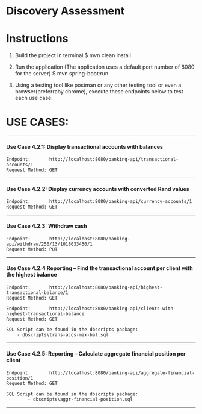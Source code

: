 # Discovery Assessment

# Instructions
 
 1) Build the project in terminal
	$ mvn clean install
	
 2) Run the application (The application uses a default port number of 8080 for the server)
	$ mvn spring-boot:run
	
 3) Using a testing tool like postman or any other testing tool or even a browser(preferraby chrome), execute these endpoints below to test each use case:


USE CASES:
==========

--------------------------------------------------------------------------------------------------------------

#### Use Case 4.2.1: Display transactional accounts with balances

	Endpoint: 		http://localhost:8080/banking-api/transactional-accounts/1
	Request Method: GET

--------------------------------------------------------------------------------------------------------------

#### Use Case 4.2.2: Display currency accounts with converted Rand values

	Endpoint: 		http://localhost:8080/banking-api/currency-accounts/1
	Request Method: GET

--------------------------------------------------------------------------------------------------------------

#### Use Case 4.2.3: Withdraw cash

	Endpoint: 		http://localhost:8080/banking-api/withdraw/250/13/1018033450/1
	Request Method: PUT

--------------------------------------------------------------------------------------------------------------

#### Use Case 4.2.4	Reporting – Find the transactional account per client with the highest balance

	Endpoint: 		http://localhost:8080/banking-api/highest-transactional-balance/1
	Request Method: GET
	
	Endpoint: 		http://localhost:8080/banking-api/clients-with-highest-transactional-balance
	Request Method: GET
	
	SQL Script can be found in the dbscripts package: 
	    - dbscripts\trans-accs-max-bal.sql

--------------------------------------------------------------------------------------------------------------

#### Use Case 4.2.5: Reporting – Calculate aggregate financial position per client

	Endpoint: 	    http://localhost:8080/banking-api/aggregate-financial-position/1
	Request Method: GET
	
	SQL Script can be found in the dbscripts package: 
    	    - dbscripts\aggr-financial-position.sql

--------------------------------------------------------------------------------------------------------------
